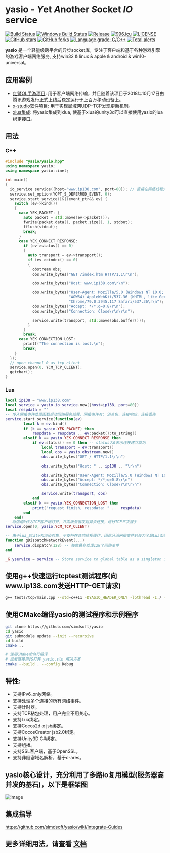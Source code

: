# yasio - *Y*et *A*nother *S*ocket *IO* service
[![Build Status](https://travis-ci.com/simdsoft/yasio.svg?branch=master)](https://travis-ci.com/simdsoft/yasio)
[![Windows Build Status](https://ci.appveyor.com/api/projects/status/fnd3fji4dss7ppsd/branch/master?svg=true)](https://ci.appveyor.com/project/halx99/yasio)
[![Release](https://img.shields.io/badge/release-v3.31.2-blue.svg)](https://github.com/simdsoft/yasio/releases)
[![996.icu](https://img.shields.io/badge/link-996.icu-red.svg)](https://996.icu)
[![LICENSE](https://img.shields.io/badge/license-Anti%20996-blue.svg)](https://github.com/simdsoft/yasio/blob/master/LICENSE)
[![GitHub stars](https://img.shields.io/github/stars/simdsoft/yasio.svg?label=Stars)](https://github.com/simdsoft/yasio)
[![GitHub forks](https://img.shields.io/github/forks/simdsoft/yasio.svg?label=Fork)](https://github.com/simdsoft/yasio)
[![Language grade: C/C++](https://img.shields.io/lgtm/grade/cpp/g/simdsoft/yasio.svg?logo=lgtm&logoWidth=18)](https://lgtm.com/projects/g/simdsoft/yasio/context:cpp)
[![Total alerts](https://img.shields.io/lgtm/alerts/g/simdsoft/yasio.svg?logo=lgtm&logoWidth=18)](https://lgtm.com/projects/g/simdsoft/yasio/alerts/)

**yasio** 是一个轻量级跨平台的异步socket库，专注于客户端和基于各种游戏引擎的游戏客户端网络服务, 支持win32 & linux & apple & android & win10-universal。  

## 应用案例
* [红警OL手游项目](https://hongjing.qq.com/): 用于客户端网络传输，并且随着该项目于2018年10月17日由腾讯游戏发行正式上线后稳定运行于上百万移动设备上。
* [x-studio软件项目](https://x-studio.net/): 用于实现局域网UDP+TCP发现更新机制。
* [xlua集成](https://github.com/simdsoft/xlua): 将yasio集成到xlua, 使基于xlua的unity3d可以直接使用yasio的lua绑定接口。
    
## 用法
### C++
```cpp
#include "yasio/yasio.hpp"
using namespace yasio;
using namespace yasio::inet;

int main()
{
  io_service service({host="www.ip138.com", port=80}); // 直接在网络线程分派网络事件
  service.set_option(YOPT_S_DEFERRED_EVENT, 0);
  service.start_service([&](event_ptr&& ev) {
    switch (ev->kind())
    {
      case YEK_PACKET: {
        auto packet = std::move(ev->packet());
        fwrite(packet.data(), packet.size(), 1, stdout);
        fflush(stdout);
        break;
      }
      case YEK_CONNECT_RESPONSE:
        if (ev->status() == 0)
        {
          auto transport = ev->transport();
          if (ev->cindex() == 0)
          {
            obstream obs;
            obs.write_bytes("GET /index.htm HTTP/1.1\r\n");

            obs.write_bytes("Host: www.ip138.com\r\n");

            obs.write_bytes("User-Agent: Mozilla/5.0 (Windows NT 10.0; "
                            "WOW64) AppleWebKit/537.36 (KHTML, like Gecko) "
                            "Chrome/79.0.3945.117 Safari/537.36\r\n");
            obs.write_bytes("Accept: */*;q=0.8\r\n");
            obs.write_bytes("Connection: Close\r\n\r\n");

            service.write(transport, std::move(obs.buffer()));
          }
        }
        break;
      case YEK_CONNECTION_LOST:
        printf("The connection is lost.\n");
        break;
    }
  });
  // open channel 0 as tcp client
  service.open(0, YCM_TCP_CLIENT);
  getchar();
}
```

### Lua
```lua
local ip138 = "www.ip138.com"
local service = yasio.io_service.new({host=ip138, port=80})
local respdata = ""
-- 传入网络事件处理函数启动网络服务线程，网络事件有: 消息包，连接响应，连接丢失
service.start_service(function(ev)
        local k = ev.kind()
        if (k == yasio.YEK_PACKET) then
            respdata = respdata .. ev:packet():to_string()
        elseif k == yasio.YEK_CONNECT_RESPONSE then
            if ev:status() == 0 then -- status为0表示连接建立成功
                local transport = ev:transport()
                local obs = yasio.obstream.new()
                obs.write_bytes("GET / HTTP/1.1\r\n")

                obs.write_bytes("Host: " .. ip138 .. "\r\n")

                obs.write_bytes("User-Agent: Mozilla/5.0 (Windows NT 10.0; WOW64) AppleWebKit/537.36 (KHTML, like Gecko) Chrome/79.0.3945.117 Safari/537.36\r\n")
                obs.write_bytes("Accept: */*;q=0.8\r\n")
                obs.write_bytes("Connection: Close\r\n\r\n")

                service.write(transport, obs)
            end
        elseif k == yasio.YEK_CONNECTION_LOST then
            print("request finish, respdata: " ..  respdata)
        end
    end)
-- 将信道0作为TCP客户端打开，并向服务器发起异步连接，进行TCP三次握手
service.open(0, yasio.YCM_TCP_CLIENT)

-- 由于lua_State和渲染对象，不支持在其他线程操作，因此分派网络事件封装为全局Lua函数，并且以下函数应该在主线程或者游戏引擎渲染线程调用
function gDispatchNetworkEvent(...)
    service.dispatch(128) -- 每帧最多处理128个网络事件
end

_G.yservice = service -- Store service to global table as a singleton instance
```

## 使用g++快速运行tcptest测试程序(向www.ip138.com发送HTTP-GET请求)
```sh
g++ tests/tcp/main.cpp --std=c++11 -DYASIO_HEADER_ONLY -lpthread -I./ -o tcptest && ./tcptest
```

## 使用CMake编译yasio的测试程序和示例程序
```sh
git clone https://github.com/simdsoft/yasio
cd yasio
git submodule update --init --recursive
cd build
cmake ..

# 使用CMake命令行编译
# 或者直接用VS打开 yasio.sln 解决方案
cmake --build . --config Debug
```

## 特性: 
* 支持IPv6_only网络。  
* 支持处理多个连接的所有网络事件。  
* 支持计时器。  
* 支持TCP粘包处理，用户完全不用关心。  
* 支持Lua绑定。  
* 支持Cocos2d-x jsb绑定。  
* 支持CocosCreator jsb2.0绑定。  
* 支持Unity3D C#绑定。  
* 支持组播。  
* 支持SSL客户端，基于OpenSSL。  
* 支持非阻塞域名解析，基于c-ares。  
  
## yasio核心设计，充分利用了多路io复用模型(服务器高并发的基石)，以下是框架图
![image](https://github.com/simdsoft/yasio/blob/master/framework.png)  

## 集成指导
https://github.com/simdsoft/yasio/wiki/Integrate-Guides

## 更多详细用法，请查看 [文档](https://github.com/simdsoft/yasio/tree/master/docs)

